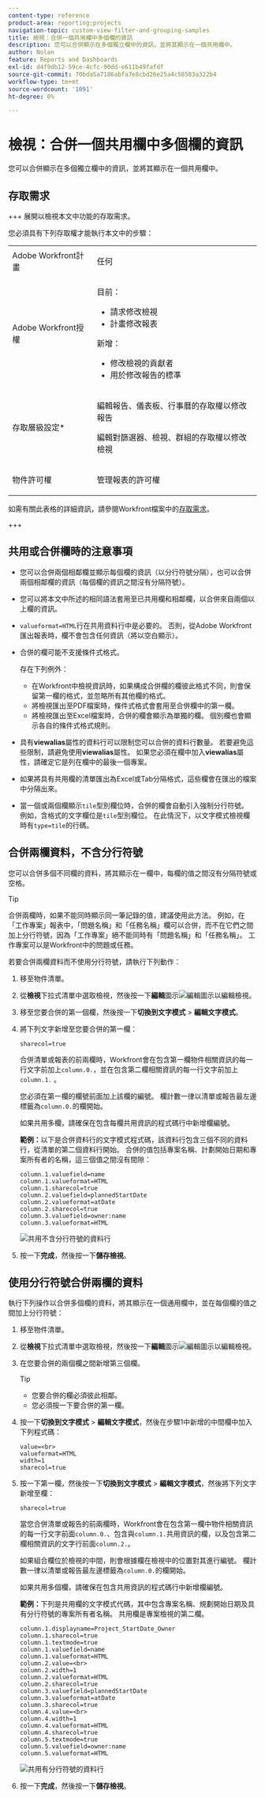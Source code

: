 ```yaml
---
content-type: reference
product-area: reporting;projects
navigation-topic: custom-view-filter-and-grouping-samples
title: 檢視：合併一個共用欄中多個欄的資訊
description: 您可以合併顯示在多個獨立欄中的資訊，並將其顯示在一個共用欄中。
author: Nolan
feature: Reports and Dashboards
exl-id: d4f9db12-59ce-4cfc-90dd-e611b49fafdf
source-git-commit: 70bda5a7186abfa7e8cbd26e25a4c58583a322b4
workflow-type: tm+mt
source-wordcount: '1091'
ht-degree: 0%

---
```


# 檢視：合併一個共用欄中多個欄的資訊

<!-- Audited: 11/2024 -->

您可以合併顯示在多個獨立欄中的資訊，並將其顯示在一個共用欄中。

## 存取需求

+++ 展開以檢視本文中功能的存取需求。

您必須具有下列存取權才能執行本文中的步驟：

<table style="table-layout:auto"> 
 <col> 
 <col> 
 <tbody> 
  <tr> 
   <td role="rowheader">Adobe Workfront計畫</td> 
   <td> <p>任何</p> </td> 
  </tr> 
  <tr> 
   <td role="rowheader">Adobe Workfront授權</td> 
   <td> <p> 目前： 
   <ul>
   <li>請求修改檢視</li> 
   <li>計畫修改報表</li>
   </ul>
     </p>
     <p> 新增： 
   <ul>
   <li>修改檢視的貢獻者</li> 
   <li>用於修改報告的標準</li>
   </ul>
     </p>
    </td> 
  </tr> 
  <tr> 
   <td role="rowheader">存取層級設定*</td> 
   <td> <p>編輯報告、儀表板、行事曆的存取權以修改報告</p> <p>編輯對篩選器、檢視、群組的存取權以修改檢視</p> </td> 
  </tr> 
  <tr> 
   <td role="rowheader">物件許可權</td> 
   <td> <p>管理報表的許可權</p> </td> 
  </tr> 
 </tbody> 
</table>

如需有關此表格的詳細資訊，請參閱Workfront檔案中的[存取需求](/help/quicksilver/administration-and-setup/add-users/access-levels-and-object-permissions/access-level-requirements-in-documentation.md)。

+++

## 共用或合併欄時的注意事項

* 您可以合併兩個相鄰欄並顯示每個欄的資訊（以分行符號分隔），也可以合併兩個相鄰欄的資訊（每個欄的資訊之間沒有分隔符號）。
* 您可以將本文中所述的相同語法套用至已共用欄和相鄰欄，以合併來自兩個以上欄的資訊。
* `valueformat=HTML`行在共用資料行中是必要的。 否則，從Adobe Workfront匯出報表時，欄不會包含任何資訊（將以空白顯示）。
* 合併的欄可能不支援條件式格式。

  存在下列例外：

   * 在Workfront中檢視資訊時，如果構成合併欄的欄彼此格式不同，則會保留第一欄的格式，並忽略所有其他欄的格式。
   * 將檢視匯出至PDF檔案時，條件式格式會套用至合併欄中的第一欄。
   * 將檢視匯出至Excel檔案時，合併的欄會顯示為單獨的欄。 個別欄也會顯示各自的條件式格式規則。

* 具有&#x200B;**viewalias**&#x200B;屬性的資料行可以限制您可以合併的資料行數量。 若要避免這些限制，請避免使用&#x200B;**viewalias**&#x200B;屬性。 如果您必須在欄中加入&#x200B;**viewalias**&#x200B;屬性，請確定它是列在欄中的最後一個專案。

* 如果將具有共用欄的清單匯出為Excel或Tab分隔格式，這些欄會在匯出的檔案中分隔出來。

* 當一個或兩個欄顯示`tile`型別欄位時，合併的欄會自動引入強制分行符號。 例如，含格式的文字欄位是`tile`型別欄位。 在此情況下，以文字模式檢視欄時有`type=tile`的行碼。

## 合併兩欄資料，不含分行符號

您可以合併多個不同欄的資料，將其顯示在一欄中，每欄的值之間沒有分隔符號或空格。

>[!TIP]
>
>合併兩欄時，如果不能同時顯示同一筆記錄的值，建議使用此方法。 例如，在「工作專案」報表中，「問題名稱」和「任務名稱」欄可以合併，而不在它們之間加上分行符號，因為「工作專案」絕不能同時有「問題名稱」和「任務名稱」。 工作專案可以是Workfront中的問題或任務。

若要合併兩欄資料而不使用分行符號，請執行下列動作：

1. 移至物件清單。
1. 從&#x200B;**檢視**&#x200B;下拉式清單中選取檢視，然後按一下&#x200B;**編輯**&#x200B;圖示![編輯圖示](assets/edit-icon.png)以編輯檢視。
1. 移至您要合併的第一個欄，然後按一下&#x200B;**切換到文字模式** > **編輯文字模式**。
1. 將下列文字新增至您要合併的第一欄：

   `sharecol=true`

   合併清單或報表的前兩欄時，Workfront會在包含第一欄物件相關資訊的每一行文字前加上`column.0.`，並在包含第二欄相關資訊的每一行文字前加上`column.1.` 。

   您必須在第一欄的欄號前面加上該欄的編號。 欄計數一律以清單或報告最左邊標籤為`column.0.`的欄開始。

   如果共用多欄，請確保在包含每欄共用資訊的程式碼行中新增欄編號。


   **範例：**&#x200B;以下是合併資料行的文字模式程式碼，該資料行包含三個不同的資料行，從清單的第二個資料行開始。 合併的值包括專案名稱、計劃開始日期和專案所有者的名稱，這三個值之間沒有間隙：

   ```
   column.1.valuefield=name
   column.1.valueformat=HTML
   column.1.sharecol=true
   column.2.valuefield=plannedStartDate
   column.2.valueformat=atDate
   column.2.sharecol=true
   column.3.valuefield=owner:name
   column.3.valueformat=HTML
   ```

   ![共用不含分行符號的資料行](assets/shared-column-no-line-breaks-350x142.png)


1. 按一下&#x200B;**完成**，然後按一下&#x200B;**儲存檢視**。

## 使用分行符號合併兩欄的資料

執行下列操作以合併多個欄的資料，將其顯示在一個通用欄中，並在每個欄的值之間加上分行符號：

1. 移至物件清單。
1. 從&#x200B;**檢視**&#x200B;下拉式清單中選取檢視，然後按一下&#x200B;**編輯**&#x200B;圖示![編輯圖示](assets/edit-icon.png)以編輯檢視。
1. 在您要合併的兩個欄之間新增第三個欄。

   >[!TIP]
   >
   >* 您要合併的欄必須彼此相鄰。
   >* 您必須按一下要合併的第一欄。

1. 按一下&#x200B;**切換到文字模式** > **編輯文字模式**，然後在步驟1中新增的中間欄中加入下列程式碼：

   ```
   value=<br>
   valueformat=HTML
   width=1
   sharecol=true
   ```

1. 按一下第一欄，然後按一下&#x200B;**切換到文字模式** > **編輯文字模式**，然後將下列文字新增至欄：

   `sharecol=true`

   當您合併清單或報告的前兩欄時，Workfront會在包含第一欄中物件相關資訊的每一行文字前面`column.0.`、包含與`column.1.`共用資訊的欄，以及包含第二欄相關資訊的文字行前面`column.2.`。

   如果組合欄位於檢視的中間，則會根據欄在檢視中的位置對其進行編號。 欄計數一律以清單或報告最左邊標籤為`column.0.`的欄開始。

   如果共用多個欄，請確保在包含共用資訊的程式碼行中新增欄編號。

   **範例：**&#x200B;下列是共用欄的文字模式代碼，其中包含專案名稱、規劃開始日期及具有分行符號的專案所有者名稱。 共用欄是專案檢視的第二欄。

   ```
   column.1.displayname=Project_StartDate_Owner
   column.1.sharecol=true
   column.1.textmode=true
   column.1.valuefield=name
   column.1.valueformat=HTML
   column.2.value=<br>
   column.2.width=1
   column.2.valueformat=HTML
   column.2.sharecol=true
   column.3.valuefield=plannedStartDate
   column.3.valueformat=atDate
   column.3.sharecol=true
   column.4.value=<br>
   column.4.width=1
   column.4.valueformat=HTML
   column.4.sharecol=true
   column.5.textmode=true
   column.5.valuefield=owner:name
   column.5.valueformat=HTML 
   ```

   ![共用有分行符號的資料行](assets/shared-column-with-line-breaks-350x199.png)

1. 按一下&#x200B;**完成**，然後按一下&#x200B;**儲存檢視**。
